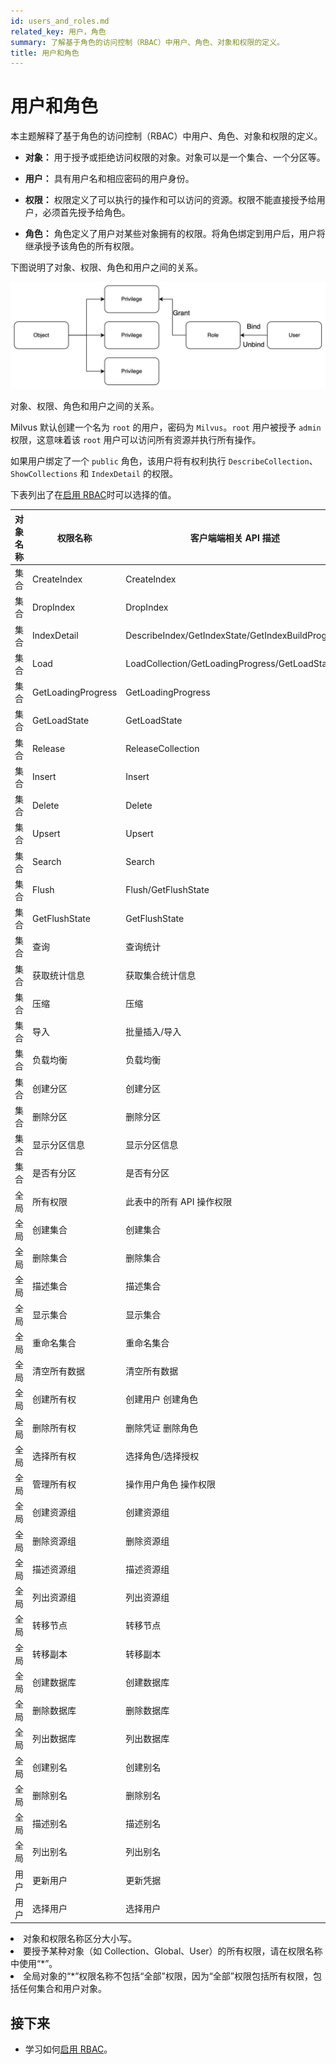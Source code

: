 ```yaml
---
id: users_and_roles.md
related_key: 用户，角色
summary: 了解基于角色的访问控制（RBAC）中用户、角色、对象和权限的定义。
title: 用户和角色
---
```


# 用户和角色

本主题解释了基于角色的访问控制（RBAC）中用户、角色、对象和权限的定义。

- **对象：** 用于授予或拒绝访问权限的对象。对象可以是一个集合、一个分区等。

- **用户：** 具有用户名和相应密码的用户身份。

- **权限：** 权限定义了可以执行的操作和可以访问的资源。权限不能直接授予给用户，必须首先授予给角色。

- **角色：** 角色定义了用户对某些对象拥有的权限。将角色绑定到用户后，用户将继承授予该角色的所有权限。

下图说明了对象、权限、角色和用户之间的关系。

![users_and_roles](../../../assets/users_and_roles.png "对象、权限、角色和用户之间的关系。")

对象、权限、角色和用户之间的关系。

Milvus 默认创建一个名为 `root` 的用户，密码为 `Milvus`。`root` 用户被授予 `admin` 权限，这意味着该 `root` 用户可以访问所有资源并执行所有操作。

如果用户绑定了一个 `public` 角色，该用户将有权利执行 `DescribeCollection`、`ShowCollections` 和 `IndexDetail` 的权限。

下表列出了在[启用 RBAC](rbac.md)时可以选择的值。

| 对象名称 | 权限名称              | 客户端端相关 API 描述       |
| -------- | --------------------- | ---------------------------- |
| 集合     | CreateIndex           | CreateIndex                  |
| 集合     | DropIndex             | DropIndex                    |
| 集合     | IndexDetail           | DescribeIndex/GetIndexState/GetIndexBuildProgress |
| 集合     | Load                  | LoadCollection/GetLoadingProgress/GetLoadState    |
| 集合     | GetLoadingProgress    | GetLoadingProgress                                |
| 集合     | GetLoadState          | GetLoadState                                      |
| 集合     | Release               | ReleaseCollection                                 |
| 集合     | Insert                | Insert                                            |
| 集合     | Delete                | Delete                                            |
| 集合     | Upsert                | Upsert                                            |
| 集合     | Search                | Search                                            |
| 集合     | Flush                 | Flush/GetFlushState                               |
| 集合     | GetFlushState         | GetFlushState                                     |
| 集合        | 查询                 | 查询统计                                           |
| 集合        | 获取统计信息         | 获取集合统计信息                                   |
| 集合        | 压缩                 | 压缩                                               |
| 集合        | 导入                 | 批量插入/导入                                     |
| 集合        | 负载均衡             | 负载均衡                                           |
| 集合        | 创建分区             | 创建分区                                           |
| 集合        | 删除分区             | 删除分区                                           |
| 集合        | 显示分区信息         | 显示分区信息                                       |
| 集合        | 是否有分区           | 是否有分区                                         |
| 全局        | 所有权限             | 此表中的所有 API 操作权限                           |
| 全局        | 创建集合             | 创建集合                                           |
| 全局        | 删除集合             | 删除集合                                           |
| 全局        | 描述集合             | 描述集合                                           |
| 全局        | 显示集合             | 显示集合                                           |
| 全局        | 重命名集合           | 重命名集合                                         |
| 全局        | 清空所有数据         | 清空所有数据                                       |
| 全局        | 创建所有权           | 创建用户 创建角色                                 |
| 全局        | 删除所有权           | 删除凭证 删除角色                                 |
| 全局        | 选择所有权           | 选择角色/选择授权                                 |
| 全局        | 管理所有权           | 操作用户角色 操作权限                             |
| 全局        | 创建资源组           | 创建资源组                                         |
| 全局        | 删除资源组           | 删除资源组                                         |
| 全局        | 描述资源组           | 描述资源组                                         |
| 全局        | 列出资源组           | 列出资源组                                         |
| 全局        | 转移节点             | 转移节点                                           |
| 全局        | 转移副本             | 转移副本                                           |
| 全局        | 创建数据库           | 创建数据库                                         |
| 全局        | 删除数据库           | 删除数据库                                         |
| 全局        | 列出数据库           | 列出数据库                                         |
| 全局        | 创建别名             | 创建别名                                           |
| 全局        | 删除别名             | 删除别名                                           |
| 全局        | 描述别名             | 描述别名                                           |
| 全局      | 列出别名           | 列出别名                                       |
| 用户        | 更新用户            | 更新凭据                                  |
| 用户        | 选择用户            | 选择用户                                        |

<div class="alert note">
<li>对象和权限名称区分大小写。</li>
<li>要授予某种对象（如 Collection、Global、User）的所有权限，请在权限名称中使用“*”。</li>
<li>全局对象的“*”权限名称不包括“全部”权限，因为“全部”权限包括所有权限，包括任何集合和用户对象。</li>
</div>

## 接下来
- 学习如何[启用 RBAC](rbac.md)。